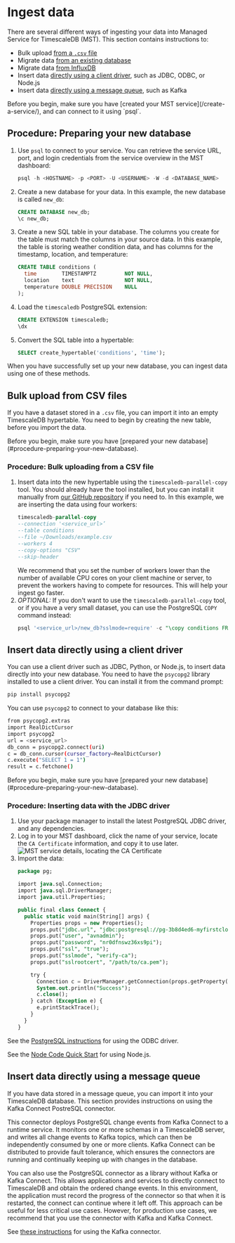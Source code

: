 # Ingest data
There are several different ways of ingesting your data into Managed Service
for TimescaleDB (MST). This section contains instructions to:
*   Bulk upload [from a `.csv` file](#bulk-upload-from-csv-files)
*   Migrate data [from an existing database][migrate-data]
*   Migrate data [from InfluxDB][migrate-influxdb]
*   Insert data
    [directly using a client driver](#insert-data-directly-using-client-driver),
    such as JDBC, ODBC, or Node.js
*   Insert data
    [directly using a message queue](#insert-data-directly-using-message-queue),
    such as Kafka

<highlight type="note">
Before you begin, make sure you have [created your MST
service](/create-a-service/), and can connect to it using `psql`.
</highlight>

## Procedure: Preparing your new database
1.  Use `psql` to connect to your service. You can retrieve the service URL,
    port, and login credentials from the service overview in the MST dashboard:
    ```sql
    psql -h <HOSTNAME> -p <PORT> -U <USERNAME> -W -d <DATABASE_NAME>
    ```
1.  Create a new database for your data. In this example, the new database is
    called `new_db`:
    ```sql
    CREATE DATABASE new_db;
    \c new_db;
    ```
1.  Create a new SQL table in your database. The columns you create for the
    table must match the columns in your source data. In this example, the table
    is storing weather condition data, and has columns for the timestamp,
    location, and temperature:
    ```sql
    CREATE TABLE conditions (
      time        TIMESTAMPTZ         NOT NULL,
      location    text                NOT NULL,
      temperature DOUBLE PRECISION    NULL
    );
    ```
1.  Load the `timescaledb` PostgreSQL extension:
    ```sql
    CREATE EXTENSION timescaledb;
    \dx
    ```
1.  Convert the SQL table into a hypertable:
    ```sql
    SELECT create_hypertable('conditions', 'time');
    ```

When you have successfully set up your new database, you can ingest data using
one of these methods.

## Bulk upload from CSV files
If you have a dataset stored in a `.csv` file, you can import it into an empty
TimescaleDB hypertable. You need to begin by creating the new table, before you
import the data.

<highlight type="important">
Before you begin, make sure you have
[prepared your new database](#procedure-preparing-your-new-database).
</highlight>

### Procedure: Bulk uploading from a CSV file
1.  Insert data into the new hypertable using the `timescaledb-parallel-copy`
    tool. You should already have the tool installed, but you can install it
    manually from [our GitHub repository][github-parallel-copy] if you need to.
    In this example, we are inserting the data using four workers:
    ```sql
    timescaledb-parallel-copy
    --connection '<service_url>’
    --table conditions
    --file ~/Downloads/example.csv
    --workers 4
    --copy-options "CSV"
    --skip-header
    ```
    We recommend that you set the number of workers lower than the number of
    available CPU cores on your client machine or server, to prevent the workers
    having to compete for resources. This will help your ingest go faster.
1.  *OPTIONAL:* If you don't want to use the `timescaledb-parallel-copy` tool,
    or if you have a very small dataset, you can use the PostgreSQL `COPY`
    command instead:
    ```sql
    psql '<service_url>/new_db?sslmode=require' -c "\copy conditions FROM <example.csv> WITH (FORMAT CSV, HEADER)"
    ```

## Insert data directly using a client driver
You can use a client driver such as JDBC, Python, or Node.js, to insert data
directly into your new database. You need to have the `psycopg2` library
installed to use a client driver. You can install it from the command prompt:
```bash
pip install psycopg2
```
You can use `psycopg2` to connect to your database like this:
```bash
from psycopg2.extras
import RealDictCursor
import psycopg2
url = <service_url>
db_conn = psycopg2.connect(uri)
c = db_conn.cursor(cursor_factory=RealDictCursor)
c.execute("SELECT 1 = 1")
result = c.fetchone()
```

<highlight type="important">
Before you begin, make sure you have
[prepared your new database](#procedure-preparing-your-new-database).
</highlight>

### Procedure: Inserting data with the JDBC driver
1.  Use your package manager to install the latest PostgreSQL JDBC driver, and
    any dependencies.
1.  Log in to your MST dashboard, click the name of your service, locate
    the `CA Certificate` information, and copy it to use later.
    <img class="main-content__illustration" src="https://s3.amazonaws.com/assets.timescale.com/docs/images/mst-cacert.png" alt="MST service details, locating the CA Certificate"/>
1.  Import the data:
    ```sql
    package pg;

    import java.sql.Connection;
    import java.sql.DriverManager;
    import java.util.Properties;

    public final class Connect {
      public static void main(String[] args) {
        Properties props = new Properties();
        props.put("jdbc.url", "jdbc:postgresql://pg-3b8d4ed6-myfirstcloudhub.aivencloud.com:20985/defaultdb");
        props.put("user", "avnadmin");
        props.put("password", "nr0dfnswz36xs9pi");
        props.put("ssl", "true");
        props.put("sslmode", "verify-ca");
        props.put("sslrootcert", "/path/to/ca.pem");

        try {
          Connection c = DriverManager.getConnection(props.getProperty("jdbc.url"), props);
          System.out.println("Success");
          c.close();
        } catch (Exception e) {
          e.printStackTrace();
        }
      }
    }
    ```

See the [PostgreSQL instructions][postgres-odbc] for using the ODBC driver.

See the [Node Code Quick Start][node-code-qs] for using Node.js.

## Insert data directly using a message queue
If you have data stored in a message queue, you can import it into your
TimescaleDB database. This section provides instructions on using the Kafka
Connect PostreSQL connector.

This connector deploys PostgreSQL change events from Kafka Connect to a runtime
service. It monitors one or more schemas in a TimescaleDB server, and writes all
change events to Kafka topics, which can then be independently consumed by one
or more clients. Kafka Connect can be distributed to provide fault tolerance,
which ensures the connectors are running and continually keeping up with changes
in the database.

You can also use the PostgreSQL connector as a library without Kafka or Kafka
Connect. This allows applications and services to directly connect to
TimescaleDB and obtain the ordered change events. In this environment, the
application must record the progress of the connector so that when it is
restarted, the connect can continue where it left off. This approach can be
useful for less critical use cases. However, for production use cases, we
recommend that you use the connector with Kafka and Kafka Connect.

See [these instructions][gh-kafkaconnector] for using the Kafka connector.


[github-parallel-copy]: https://github.com/timescale/timescaledb-parallel-copy
[migrate-data]: /timescaledb/latest/how-to-guides/migrate-data/
[migrate-influxdb]: /timescaledb/latest/how-to-guides/migrate-data/migrate-influxdb/
[postgres-odbc]: https://odbc.postgresql.org/
[node-code-qs]: /timescaledb/latest/quick-start/node/
[gh-kafkaconnector]: https://github.com/debezium/debezium/tree/master/debezium-connector-postgres
